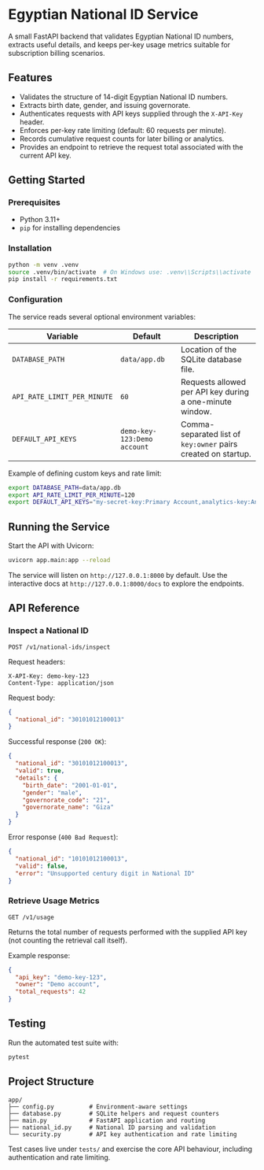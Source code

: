 # Egyptian National ID Service

A small FastAPI backend that validates Egyptian National ID numbers, extracts useful details, and keeps per-key usage metrics suitable for subscription billing scenarios.

## Features

- Validates the structure of 14-digit Egyptian National ID numbers.
- Extracts birth date, gender, and issuing governorate.
- Authenticates requests with API keys supplied through the `X-API-Key` header.
- Enforces per-key rate limiting (default: 60 requests per minute).
- Records cumulative request counts for later billing or analytics.
- Provides an endpoint to retrieve the request total associated with the current API key.

## Getting Started

### Prerequisites

- Python 3.11+
- `pip` for installing dependencies

### Installation

```bash
python -m venv .venv
source .venv/bin/activate  # On Windows use: .venv\\Scripts\\activate
pip install -r requirements.txt
```

### Configuration

The service reads several optional environment variables:

| Variable | Default | Description |
| --- | --- | --- |
| `DATABASE_PATH` | `data/app.db` | Location of the SQLite database file. |
| `API_RATE_LIMIT_PER_MINUTE` | `60` | Requests allowed per API key during a one-minute window. |
| `DEFAULT_API_KEYS` | `demo-key-123:Demo account` | Comma-separated list of `key:owner` pairs created on startup. |

Example of defining custom keys and rate limit:

```bash
export DATABASE_PATH=data/app.db
export API_RATE_LIMIT_PER_MINUTE=120
export DEFAULT_API_KEYS="my-secret-key:Primary Account,analytics-key:Analytics"
```

## Running the Service

Start the API with Uvicorn:

```bash
uvicorn app.main:app --reload
```

The service will listen on `http://127.0.0.1:8000` by default. Use the interactive docs at `http://127.0.0.1:8000/docs` to explore the endpoints.

## API Reference

### Inspect a National ID

`POST /v1/national-ids/inspect`

Request headers:

```
X-API-Key: demo-key-123
Content-Type: application/json
```

Request body:

```json
{
  "national_id": "30101012100013"
}
```

Successful response (`200 OK`):

```json
{
  "national_id": "30101012100013",
  "valid": true,
  "details": {
    "birth_date": "2001-01-01",
    "gender": "male",
    "governorate_code": "21",
    "governorate_name": "Giza"
  }
}
```

Error response (`400 Bad Request`):

```json
{
  "national_id": "10101012100013",
  "valid": false,
  "error": "Unsupported century digit in National ID"
}
```

### Retrieve Usage Metrics

`GET /v1/usage`

Returns the total number of requests performed with the supplied API key (not counting the retrieval call itself).

Example response:

```json
{
  "api_key": "demo-key-123",
  "owner": "Demo account",
  "total_requests": 42
}
```

## Testing

Run the automated test suite with:

```bash
pytest
```

## Project Structure

```
app/
├── config.py          # Environment-aware settings
├── database.py        # SQLite helpers and request counters
├── main.py            # FastAPI application and routing
├── national_id.py     # National ID parsing and validation
└── security.py        # API key authentication and rate limiting
```

Test cases live under `tests/` and exercise the core API behaviour, including authentication and rate limiting.
